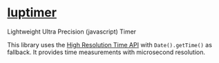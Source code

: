 [luptimer](http://www.luptimer.com)
========

Lightweight Ultra Precision (javascript) Timer

This library uses the [High Resolution Time API](http://www.w3.org/TR/hr-time/) with ```Date().getTime()``` as fallback. It provides time measurements with microsecond resolution.
